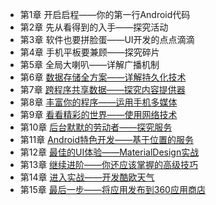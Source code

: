 - 第1章 开启启程——你的第一行Android代码
- 第2章 先从看得到的入手——探究活动
- 第3章 软件也要拼脸蛋——UI开发的点点滴滴
- 第4章 手机平板要兼顾——探究碎片
- 第5章 全局大喇叭——详解广播机制
- 第6章 [数据存储全方案——详解持久化技术](https://github.com/zj970/androidStudy/tree/master/StudyFirstAndroid/PersistenceTechnology)
- 第7章 [跨程序共享数据——探究内容提供器](https://github.com/zj970/androidStudy/tree/master/StudyFirstAndroid/ConTentProviders)
- 第8章 [丰富你的程序——运用手机多媒体](https://github.com/zj970/androidStudy/tree/master/StudyFirstAndroid/Multimedia)
- 第9章 [看看精彩的世界——使用网络技术](https://github.com/zj970/androidStudy/tree/master/StudyFirstAndroid/NetworkStudy)
- 第10章 [后台默默的劳动者——探究服务](https://github.com/zj970/androidStudy/tree/master/StudyFirstAndroid/ServerStudy)
- 第11章 [Android特色开发——基于位置的服务](https://github.com/zj970/androidStudy/tree/master/StudyFirstAndroid/AndroidLocation)
- 第12章 [最佳的UI体验——MaterialDesign实战](https://github.com/zj970/androidStudy/tree/master/StudyFirstAndroid/MaterialDesign)
- 第13章 [继续进阶——你还应该掌握的高级技巧](https://github.com/zj970/androidStudy/tree/master/StudyFirstAndroid/AdvancedSkills)
- 第14章 [进入实战——开发酷欧天气](https://github.com/zj970/androidStudy/tree/master/StudyFirstAndroid/CoolWeather)
- 第15章 [最后一步——将应用发布到360应用商店](https://github.com/zj970/androidStudy/tree/master/StudyFirstAndroid/CoolWeather)